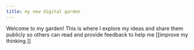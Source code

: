 ```yaml
---
title: my new digital garden
---
```

Welcome to my garden! This is where I explore my ideas and share them publicly so others can read and provide feedback to help me [[improve my thinking.]]